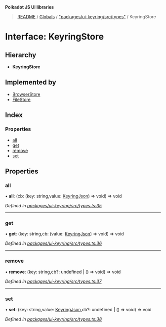 **Polkadot JS UI libraries**

> [README](../README.md) / [Globals](../globals.md) / ["packages/ui-keyring/src/types"](../modules/_packages_ui_keyring_src_types_.md) / KeyringStore

# Interface: KeyringStore

## Hierarchy

* **KeyringStore**

## Implemented by

* [BrowserStore](../classes/_packages_ui_keyring_src_stores_browser_.browserstore.md)
* [FileStore](../classes/_packages_ui_keyring_src_stores_file_.filestore.md)

## Index

### Properties

* [all](_packages_ui_keyring_src_types_.keyringstore.md#all)
* [get](_packages_ui_keyring_src_types_.keyringstore.md#get)
* [remove](_packages_ui_keyring_src_types_.keyringstore.md#remove)
* [set](_packages_ui_keyring_src_types_.keyringstore.md#set)

## Properties

### all

•  **all**: (cb: (key: string,value: [KeyringJson](_packages_ui_keyring_src_types_.keyringjson.md)) => void) => void

*Defined in [packages/ui-keyring/src/types.ts:35](https://github.com/polkadot-js/ui/blob/fea7424a/packages/ui-keyring/src/types.ts#L35)*

___

### get

•  **get**: (key: string,cb: (value: [KeyringJson](_packages_ui_keyring_src_types_.keyringjson.md)) => void) => void

*Defined in [packages/ui-keyring/src/types.ts:36](https://github.com/polkadot-js/ui/blob/fea7424a/packages/ui-keyring/src/types.ts#L36)*

___

### remove

•  **remove**: (key: string,cb?: undefined \| () => void) => void

*Defined in [packages/ui-keyring/src/types.ts:37](https://github.com/polkadot-js/ui/blob/fea7424a/packages/ui-keyring/src/types.ts#L37)*

___

### set

•  **set**: (key: string,value: [KeyringJson](_packages_ui_keyring_src_types_.keyringjson.md),cb?: undefined \| () => void) => void

*Defined in [packages/ui-keyring/src/types.ts:38](https://github.com/polkadot-js/ui/blob/fea7424a/packages/ui-keyring/src/types.ts#L38)*
